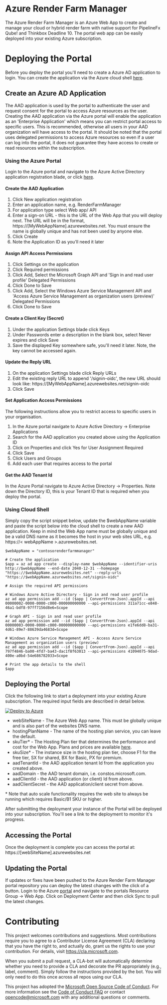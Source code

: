 
# Azure Render Farm Manager

The Azure Render Farm Manager is an Azure Web App to create and manage your cloud or hybrid render farm with native support for PipelineFx Qube! and Thinkbox Deadline 10.
The portal web app can be easily deployed into your existing Azure subscription.

# Deploying the Portal

Before you deploy the portal you'll need to create a Azure AD application to login.  You can create the application via the Azure cloud shell [here](https://shell.azure.com/powershell).

## Create an Azure AD Application

The AAD application is used by the portal to authenticate the user and request consent for the portal to access Azure resources as the user.  Creating the AAD application via the Azure portal will enable the application as an 'Enterprise Application' which means you can restrict portal access to specific users.  This is recommended, otherwise all users in your AAD organization will have access to the portal.  It should be noted that the portal uses delegated permissions to access Azure resources so even if a user can log into the portal, it does not guarantee they have access to create or read resources within the subscription.

### Using the Azure Portal

Login to the Azure portal and navigate to the Azure Active Directory application registration blade, or click [here](https://portal.azure.com/#blade/Microsoft_AAD_IAM/ActiveDirectoryMenuBlade/RegisteredApps).

#### Create the AAD Application

 1. Click New application registration
 2. Enter an application name, e.g. RenderFarmManager
 3. For application type select Web app/ API
 4. Enter a sign-on URL - this is the URL of the Web App that you will deploy next.  The URL will be in the format, https://[MyWebAppName].azurewebsites.net.  You must ensure the name is globally unique and has not been used by anyone else.
 5. Click Create
 6. Note the Application ID as you'll need it later

#### Assign API Access Permissions

 1. Click Settings on the application
 2. Click Required permissions
 3. Click Add, Select the Microsoft Graph API and 'Sign in and read user profile' Delegated Permissions
 4. Click Done to Save
 5. Click Add, Select the Windows Azure Service Management API and 'Access Azure Service Management as organization users (preview)' Delegated Permissions
 6. Click Done to Save

#### Create a Client Key (Secret)

 1. Under the application Settings blade click Keys
 2. Under Passwords enter a description in the blank box, select Never expires and click Save
 3. Save the displayed Key somewhere safe, you'll need it later.  Note, the key cannot be accessed again.

#### Update the Reply URL

 1. On the application Settings blade click Reply URLs
 2. Edit the existing reply URL to append '/signin-oidc', the new URL should look like: https://[MyWebAppName].azurewebsites.net/signin-oidc
 3. Click Save

#### Set Application Access Permissions

The following instructions allow you to restrict access to specific users in your organisation.

 1. In the Azure portal navigate to Azure Active Directory -> Enterprise Applications
 2. Search for the AAD application you created above using the Application ID
 3. Click on Properties and click Yes for User Assignment Required
 4. Click Save
 5. Click Users and Groups
 6. Add each user that requires access to the portal

#### Get the AAD Tenant Id

In the Azure Portal navigate to Azure Active Directory -> Properties.  Note down the Directory ID, this is your Tenant ID that is required when you deploy the portal.

### Using Cloud Shell

Simply copy the script snippet below, update the $webAppName variable and paste the script below into the cloud shell to create a new AAD application.  Keep in mind the Web App name must be globally unique and be a valid DNS name as it becomes the host in your web sites URL, e.g. https://< webAppName >.azurewebsites.net.

```
$webAppName = "contosorenderfarmmanager"

# Create the application
$app = az ad app create --display-name $webAppName --identifier-uris http://$webAppName --end-date 2040-12-31 --homepage "https://$webAppName.azurewebsites.net" --reply-urls "https://$webAppName.azurewebsites.net/signin-oidc"

# Assign the required API permissions

# Windows Azure Active Directory - Sign in and read user profile
az ad app permission add --id ($app | ConvertFrom-Json).appId --api 00000002-0000-0000-c000-000000000000 --api-permissions 311a71cc-e848-46a1-bdf8-97ff7156d8e6=Scope

# Graph API - Sign in and read user profile
az ad app permission add --id ($app | ConvertFrom-Json).appId --api 00000003-0000-0000-c000-000000000000 --api-permissions e1fe6dd8-ba31-4d61-89e7-88639da4683d=Scope

# Windows Azure Service Management API - Access Azure Service Management as organization users (preview)
az ad app permission add --id ($app | ConvertFrom-Json).appId --api 797f4846-ba00-4fd7-ba43-dac1f8f63013 --api-permissions 41094075-9dad-400e-a0bd-54e686782033=Scope

# Print the app details to the shell
$app

```

## Deploying the Portal

Click the following link to start a deployment into your existing Azure subscription.  The required input fields are described in detail below.

<a href="https://portal.azure.com/#create/Microsoft.Template/uri/https%3A%2F%2Fraw.githubusercontent.com%2FAzure%2Fazure-render-farm-manager%2Fmaster%2FTemplates%2FAzureRenderFarmManager.json" target="_blank">
   <img alt="Deploy to Azure" src="http://azuredeploy.net/deploybutton.png"/>
</a>

 - webSiteName - The Azure Web App name.  This must be globally unique and is also part of the websites DNS name.
 - hostingPlanName - The name of the hosting plan service, you can leave the default.
 - skuTier* - The Hosting Plan tier that determines the performance and cost for the Web App.  Plans and prices are available [here](https://azure.microsoft.com/en-au/pricing/details/app-service/plans/).
 - skuSize* - The instance size in the hosting plan tier, choose F1 for the free tier, SX for shared, BX for Basic, PX for premium.
 - aadTenantId - the AAD application tenant Id from the application you created above.
 - aadDomain - the AAD tenant domain, i.e. constos.microsoft.com.
 - aadClientId - the AAD application (or client) Id from above.
 - aadClientSecret - the AAD application/client secret from above.

\* Note that auto scale functionality requires the web site to always be running which requires Basic/B1 SKU or higher.
 
After submitting the deployment your instance of the Portal will be deployed into your subscription.  You'll see a link to the deployment to monitor it's progress.

## Accessing the Portal

Once the deployment is complete you can access the portal at: https://[webSiteName].azurewebsites.net

## Updating the Portal

If updates or fixes have been pushed to the Azure Render Farm Manager portal repository you can deploy the latest changes with the click of a button.  Login to the Azure [portal](https://portal.azure.com) and navigate to the portals Resource Group -> Web App.  Click on Deployment Center and then click Sync to pull the latest changes.

# Contributing

This project welcomes contributions and suggestions.  Most contributions require you to agree to a
Contributor License Agreement (CLA) declaring that you have the right to, and actually do, grant us
the rights to use your contribution. For details, visit https://cla.microsoft.com.

When you submit a pull request, a CLA-bot will automatically determine whether you need to provide
a CLA and decorate the PR appropriately (e.g., label, comment). Simply follow the instructions
provided by the bot. You will only need to do this once across all repos using our CLA.

This project has adopted the [Microsoft Open Source Code of Conduct](https://opensource.microsoft.com/codeofconduct/).
For more information see the [Code of Conduct FAQ](https://opensource.microsoft.com/codeofconduct/faq/) or
contact [opencode@microsoft.com](mailto:opencode@microsoft.com) with any additional questions or comments.
